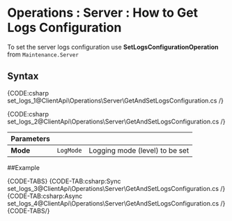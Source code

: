 ﻿# Operations : Server : How to Get Logs Configuration

To set the server logs configuration use **SetLogsConfigurationOperation** from `Maintenance.Server`

## Syntax

{CODE:csharp set_logs_1@ClientApi\Operations\Server\GetAndSetLogsConfiguration.cs /}

{CODE:csharp set_logs_2@ClientApi\Operations\Server\GetAndSetLogsConfiguration.cs /}

| Parameters | | |
| ------------- | ------------- | ----- |
| **Mode** | `LogMode`  | Logging mode (level) to be set |

##Example

{CODE-TABS}
{CODE-TAB:csharp:Sync set_logs_3@ClientApi\Operations\Server\GetAndSetLogsConfiguration.cs /}
{CODE-TAB:csharp:Async set_logs_4@ClientApi\Operations\Server\GetAndSetLogsConfiguration.cs /}
{CODE-TABS/}
